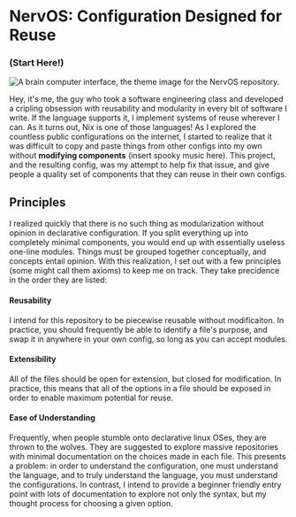 # NervOS: Configuration Designed for Reuse 
### (Start Here!)
![A brain computer interface, the theme image for the NervOS repository.](https://github.com/WGreenlee04/NervOS/blob/main/nervos.avif)

Hey, it's me, the guy who took a software engineering class and developed a cripling obsession with reusability and modularity in every bit of software I write. If the language supports it, I implement systems of reuse wherever I can. As it turns out, Nix is one of those languages! As I explored the countless public configurations on the internet, I started to realize that it was difficult to copy and paste things from other configs into my own without **modifying components** (insert spooky music here). This project, and the resulting config, was my attempt to help fix that issue, and give people a quality set of components that they can reuse in their own configs.

## Principles
I realized quickly that there is no such thing as modularization without opinion in declarative configuration. If you split everything up into completely minimal components, you would end up with essentially useless one-line modules. Things must be grouped together conceptually, and concepts entail opinion. With this realization, I set out with a few principles (some might call them axioms) to keep me on track. They take precidence in the order they are listed:

#### Reusability
I intend for this repository to be piecewise reusable without modificaiton. In practice, you should frequently be able to identify a file's purpose, and swap it in anywhere in your own config, so long as you can accept modules.

#### Extensibility
All of the files should be open for extension, but closed for modification. In practice, this means that all of the options in a file should be exposed in order to enable maximum potential for reuse.

#### Ease of Understanding
Frequently, when people stumble onto declarative linux OSes, they are thrown to the wolves. They are suggested to explore massive repositories with minimal documentation on the choices made in each file. This presents a problem: in order to understand the configuration, one must understand the language, and to truly understand the language, you must understand the configurations. In contrast, I intend to provide a beginner friendly entry point with lots of documentation to explore not only the syntax, but my thought process for choosing a given option.